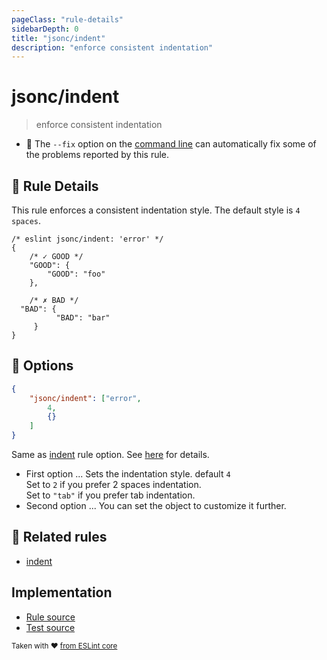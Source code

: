 ```yaml
---
pageClass: "rule-details"
sidebarDepth: 0
title: "jsonc/indent"
description: "enforce consistent indentation"
---
```

# jsonc/indent

> enforce consistent indentation

- :wrench: The `--fix` option on the [command line](https://eslint.org/docs/user-guide/command-line-interface#fixing-problems) can automatically fix some of the problems reported by this rule.

## :book: Rule Details

This rule enforces a consistent indentation style. The default style is `4 spaces`.

<eslint-code-block fix>

<!-- eslint-skip -->

```json5
/* eslint jsonc/indent: 'error' */
{
    /* ✓ GOOD */
    "GOOD": {
        "GOOD": "foo"
    },

    /* ✗ BAD */
  "BAD": {
          "BAD": "bar"
     }
}
```

</eslint-code-block>

## :wrench: Options

```json
{
    "jsonc/indent": ["error",
        4,
        {}
    ]
}
```

Same as [indent] rule option. See [here](https://eslint.org/docs/rules/indent#options) for details.

- First option ... Sets the indentation style. default `4`  
  Set to `2` if you prefer 2 spaces indentation.  
  Set to `"tab"` if you prefer tab indentation.
- Second option ... You can set the object to customize it further.

## :couple: Related rules

- [indent]

[indent]: https://eslint.org/docs/rules/indent

## Implementation

- [Rule source](https://github.com/ota-meshi/eslint-plugin-jsonc/blob/master/lib/rules/indent.ts)
- [Test source](https://github.com/ota-meshi/eslint-plugin-jsonc/blob/master/tests/lib/rules/indent.js)

<sup>Taken with ❤️ [from ESLint core](https://eslint.org/docs/rules/indent)</sup>
